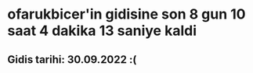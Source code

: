 # ofarukbicer'in gidisine son 8 gun 10 saat 4 dakika 13 saniye kaldi

## Gidis tarihi: 30.09.2022 :(